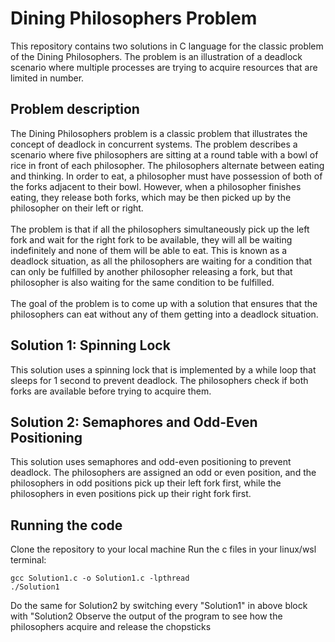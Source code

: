 # Dining Philosophers Problem
This repository contains two solutions in C language for the classic problem of the Dining Philosophers. The problem is an illustration of a deadlock scenario where multiple processes are trying to acquire resources that are limited in number.

## Problem description
The Dining Philosophers problem is a classic problem that illustrates the concept of deadlock in concurrent systems. The problem describes a scenario where five philosophers are sitting at a round table with a bowl of rice in front of each philosopher. The philosophers alternate between eating and thinking. In order to eat, a philosopher must have possession of both of the forks adjacent to their bowl. However, when a philosopher finishes eating, they release both forks, which may be then picked up by the philosopher on their left or right.
<br><br>
The problem is that if all the philosophers simultaneously pick up the left fork and wait for the right fork to be available, they will all be waiting indefinitely and none of them will be able to eat. This is known as a deadlock situation, as all the philosophers are waiting for a condition that can only be fulfilled by another philosopher releasing a fork, but that philosopher is also waiting for the same condition to be fulfilled.
<br><br>
The goal of the problem is to come up with a solution that ensures that the philosophers can eat without any of them getting into a deadlock situation. 

## Solution 1: Spinning Lock
This solution uses a spinning lock that is implemented by a while loop that sleeps for 1 second to prevent deadlock. The philosophers check if both forks are available before trying to acquire them.

## Solution 2: Semaphores and Odd-Even Positioning
This solution uses semaphores and odd-even positioning to prevent deadlock. The philosophers are assigned an odd or even position, and the philosophers in odd positions pick up their left fork first, while the philosophers in even positions pick up their right fork first.

## Running the code
Clone the repository to your local machine
Run the c files in your linux/wsl terminal:
```
gcc Solution1.c -o Solution1.c -lpthread 
./Solution1
```
Do the same for Solution2 by switching every "Solution1" in above block with "Solution2
Observe the output of the program to see how the philosophers acquire and release the chopsticks
